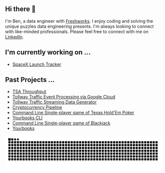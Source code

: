 ## Hi there 👋
I'm Ben, a data engineer with [Freshworks](https;//freshworks.com). I enjoy coding and solving the unique puzzles data engineering presents. I'm always looking to connect with like-minded professionals. Please feel free to connect with me on [LinkedIn](https://linkedin.com/in/bp-griffith).

## I'm currently working on ...
- [SpaceX Launch Tracker](https://github.com/bengriffith/spacex)

## Past Projects ...
- [TSA Throughput](https://github.com/bengriffith/tsa)
- [Tollway Traffic Event Processing via Google Cloud](https://github.com/bengriffith/tollway-traffic-event-processing)
- [Tollway Traffic Streaming Data Generator](https://github.com/bengriffith/tollway-traffic)
- [Cryptocurrency Pipeline](https://github.com/BenGriffith/cryptocurrency)
- [Command Line Single-player game of Texas Hold'Em Poker](https://github.com/BenGriffith/poker)
- [Yourbooks CLI](https://github.com/BenGriffith/book-api-cli)
- [Command Line Single-player game of Blackjack](https://github.com/BenGriffith/blackjack)
- [Yourbooks](https://github.com/BenGriffith/book-api)


<picture>
  <source media="(prefers-color-scheme: dark)" srcset="https://raw.githubusercontent.com/bengriffith/bengriffith/output/github-contribution-grid-snake-dark.svg">
  <source media="(prefers-color-scheme: light)" srcset="https://raw.githubusercontent.com/bengriffith/bengriffith/output/github-contribution-grid-snake.svg">
  <img alt="github contribution grid snake animation" src="https://raw.githubusercontent.com/bengriffith/bengriffith/output/github-contribution-grid-snake.svg">
</picture>

<!--
**BenGriffith/bengriffith** is a ✨ _special_ ✨ repository because its `README.md` (this file) appears on your GitHub profile.

Here are some ideas to get you started:

- 🔭 I’m currently working on ...
- 🌱 I’m currently learning ...
- 👯 I’m looking to collaborate on ...
- 🤔 I’m looking for help with ...
- 💬 Ask me about ...
- 📫 How to reach me: ...
- 😄 Pronouns: ...
- ⚡ Fun fact: ...
-->
